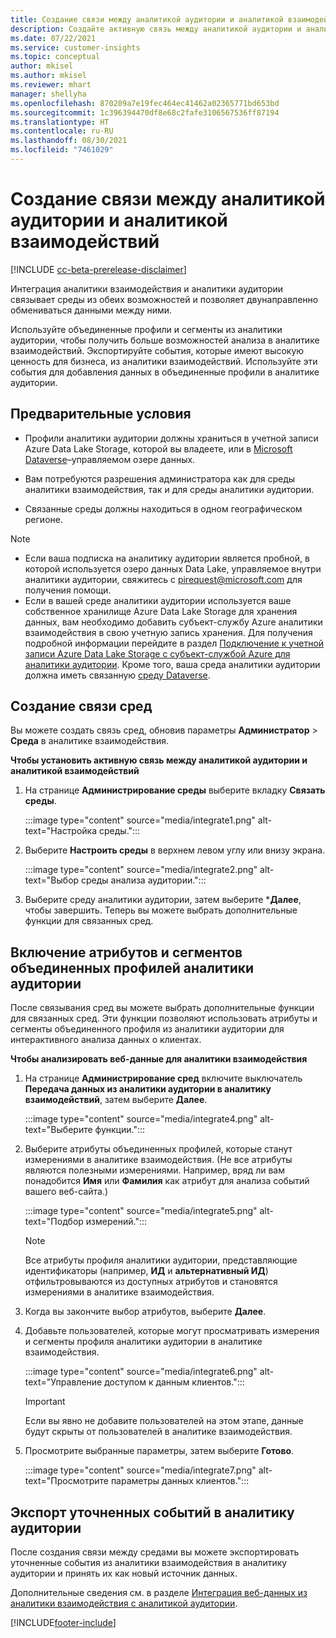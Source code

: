 ```yaml
---
title: Создание связи между аналитикой аудитории и аналитикой взаимодействий
description: Создайте активную связь между аналитикой аудитории и аналитикой взаимодействий, чтобы обеспечить двунаправленный обмен данными.
ms.date: 07/22/2021
ms.service: customer-insights
ms.topic: conceptual
author: mkisel
ms.author: mkisel
ms.reviewer: mhart
manager: shellyha
ms.openlocfilehash: 870209a7e19fec464ec41462a02365771bd653bd
ms.sourcegitcommit: 1c396394470df8e68c2fafe3106567536ff87194
ms.translationtype: HT
ms.contentlocale: ru-RU
ms.lasthandoff: 08/30/2021
ms.locfileid: "7461029"
---
```

# <a name="create-a-link-between-audience-insights-and-engagement-insights"></a>Создание связи между аналитикой аудитории и аналитикой взаимодействий

[!INCLUDE [cc-beta-prerelease-disclaimer](includes/cc-beta-prerelease-disclaimer.md)]

Интеграция аналитики взаимодействия и аналитики аудитории связывает среды из обеих возможностей и позволяет двунаправленно обмениваться данными между ними.

Используйте объединенные профили и сегменты из аналитики аудитории, чтобы получить больше возможностей анализа в аналитике взаимодействий. Экспортируйте события, которые имеют высокую ценность для бизнеса, из аналитики взаимодействий. Используйте эти события для добавления данных в объединенные профили в аналитике аудитории.

## <a name="prerequisites"></a>Предварительные условия

- Профили аналитики аудитории должны храниться в учетной записи Azure Data Lake Storage, которой вы владеете, или в [Microsoft Dataverse](/powerapps/maker/data-platform/data-platform-intro.md)&ndash;управляемом озере данных. 

- Вам потребуются разрешения администратора как для среды аналитики взаимодействия, так и для среды аналитики аудитории.

- Связанные среды должны находиться в одном географическом регионе.

> [!NOTE]
> - Если ваша подписка на аналитику аудитории является пробной, в которой используется озеро данных Data Lake, управляемое внутри аналитики аудитории, свяжитесь с [pirequest@microsoft.com](mailto:pirequest@microsoft.com) для получения помощи. 
> - Если в вашей среде аналитики аудитории используется ваше собственное хранилище Azure Data Lake Storage для хранения данных, вам необходимо добавить субъект-службу Azure аналитики взаимодействия в свою учетную запись хранения. Для получения подробной информации перейдите в раздел [Подключение к учетной записи Azure Data Lake Storage с субъект-службой Azure для аналитики аудитории](../audience-insights/connect-service-principal.md). Кроме того, ваша среда аналитики аудитории должна иметь связанную [среду Dataverse](../audience-insights/get-started-paid.md). 

## <a name="create-an-environment-link"></a>Создание связи сред

Вы можете создать связь сред, обновив параметры **Администратор** > **Среда** в аналитике взаимодействия.

**Чтобы установить активную связь между аналитикой аудитории и аналитикой взаимодействий**

1. На странице **Администрирование среды** выберите вкладку **Связать среды**.

    :::image type="content" source="media/integrate1.png" alt-text="Настройка среды.":::

1. Выберите **Настроить среды** в верхнем левом углу или внизу экрана.

     :::image type="content" source="media/integrate2.png" alt-text="Выбор среды анализа аудитории.":::

1. Выберите среду аналитики аудитории, затем выберите ***Далее**, чтобы завершить. Теперь вы можете выбрать дополнительные функции для связанных сред.
 
## <a name="enable-audience-insights-unified-profiles-attributes-and-segments"></a>Включение атрибутов и сегментов объединенных профилей аналитики аудитории

После связывания сред вы можете выбрать дополнительные функции для связанных сред. Эти функции позволяют использовать атрибуты и сегменты объединенного профиля из аналитики аудитории для интерактивного анализа данных о клиентах.

**Чтобы анализировать веб-данные для аналитики взаимодействия**

1. На странице **Администрирование сред** включите выключатель **Передача данных из аналитики аудитории в аналитику взаимодействий**, затем выберите **Далее**.

    :::image type="content" source="media/integrate4.png" alt-text="Выберите функции.":::

1. Выберите атрибуты объединенных профилей, которые станут измерениями в аналитике взаимодействия. (Не все атрибуты являются полезными измерениями. Например, вряд ли вам понадобится **Имя** или **Фамилия** как атрибут для анализа событий вашего веб-сайта.)

    :::image type="content" source="media/integrate5.png" alt-text="Подбор измерений.":::

   >[!NOTE]
   > Все атрибуты профиля аналитики аудитории, представляющие идентификаторы (например, **ИД** и **альтернативный ИД**) отфильтровываются из доступных атрибутов и становятся измерениями в аналитике взаимодействия.

1. Когда вы закончите выбор атрибутов, выберите **Далее**.
1. Добавьте пользователей, которые могут просматривать измерения и сегменты профиля аналитики аудитории в аналитике взаимодействия.

    :::image type="content" source="media/integrate6.png" alt-text="Управление доступом к данным клиентов.":::

   > [!IMPORTANT]
   > Если вы явно не добавите пользователей на этом этапе, данные будут скрыты от пользователей в аналитике взаимодействия.

1. Просмотрите выбранные параметры, затем выберите **Готово**.

    :::image type="content" source="media/integrate7.png" alt-text="Просмотрите параметры данных клиентов.":::

## <a name="export-refined-events-to-audience-insights"></a>Экспорт уточненных событий в аналитику аудитории

После создания связи между средами вы можете экспортировать уточненные события из аналитики взаимодействия в аналитику аудитории и принять их как новый источник данных. 

Дополнительные сведения см. в разделе [Интеграция веб-данных из аналитики взаимодействия с аналитикой аудитории](../audience-insights/integrate-engagement-insights.md).

<!--
## Share engagement insights refined events with audience insights

After you create a link between environments, a new option becomes available for you to share [refined events](refined-events.md) with audience insights.

Consider the following when creating refined events for audience insights: 

- Provide a meaningful name for the refined event. It will be used as an activity name in audience insights.
- Select at least the following properties to create an activity in audience insights: 
    - Signal.Action.Name indicates the activity details.
    - Signal.User.Id maps with the customer ID.
    - Signal.View.Uri is a web address as a basis for segments or measures.
    - Signal.Export.Id is a primary key for events.
    - Signal.Timestamp determines the date and time for the activity.

To share refined events:

1. From the engagement insights menu, select **Data** and then select the **Events** tab.
2. On the **Action** menu, select **Share as activity**.

    :::image type="content" source="media/integrate8.png" alt-text="Data shared events settings.":::

3. You can view and stop actively shared events on the **Export and Sharing** tab.
4. -- per Michael K, we need a mock here (Mukesh needs to update to reflect what happens in AUI once a user shares a refined event (i.e. no longer AUI, data wrangler needs to go discover data in the storage, the shared event is available as a DS and entity, correct?)

### Attach refined events shared as activities to unified profiles in audience insights

You can bring customer web activity data from engagement insights into audience insights. In addition to transactional, demographic, or behavioral data, you can view activities on the web in unified customer profiles. You can then use these profiles to get insights such as segments, measures, and predictions for audience activation.

Follow the steps in [data unification](../audience-insights/data-unification.md) to map, match, and merge website authentication information to unified profiles in audience insights.

You can also share refined events that are now available in audience insights, identified as data sources and entities. 

Next, you can relate event data from engagement insights as unified activities in customer profiles.

### Relate refined event data as an activity of a customer profile

After unifying the data, you can configure the activity for the customer profile. For more information, go to [Customer activities](../audience-insights/activities.md).

:::image type="content" source="media/web-event-activity.png" alt-text="Activities page with expanded Edit activity pane.":::

Next, configure the new activity by using mapping elements: 

- **Primary Key**: Signal.Export.Id, a unique ID that is available for every event record in engagement insights. This property is automatically generated.

- **Timestamp**: Signal.Timestamp in the event property.

- **Event**: Signal.Name, the event name that you want to track.

- **Web address**: Signal.View.Uri that refers to the URI of the page that created the event.

- **Details**: Signal.Action.Name to represent the information to associate with the event. The selected property in this case indicates that the event is for email promotion.

- **Activity type**: In this example, we choose the existing activity type WebLog. This selection is a useful filter option to run prediction models or create segments based on this activity type.

- **Set up relationship**: This important setting ties the activity to existing customer profiles. **Signal.User.Id** is the identifier configured in the SDK to be collected. It relates to the user ID in other data sources that are configured in audience insights. 

This example configures the relationship between Signal.User.Id and RetailCustomers:CustomerRetailId, which is the primary key that was identified in the map step of the data unification process.

After processing the activities, you can review customer records and open a customer card to see activities from engagement insights in the timeline. 

> [!TIP]
> To find a customer ID that has an engagement insights activity, go to **Entities** and preview the data for the UnifiedActivity entity. **ActivityTypeDisplay = WebLog** contains the engagement insights activity configured in the preceding example. Copy the customer ID for one of those records and search<!--note from editor: Edit okay? I couldn't quite follow this.-- > for that ID on the **Customers** page.

--> 

[!INCLUDE[footer-include](../includes/footer-banner.md)]
